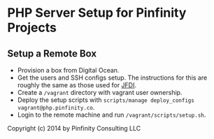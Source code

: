 # PHP Server Setup for Pinfinity Projects

## Setup a Remote Box
- Provision a box from Digital Ocean.
- Get the users and SSH configs setup. The instructions for this are roughly the same as those used for [JFDI](https://github.com/FireworksProject/jfdi/blob/master/docs/create-remotebox.md).
- Create a `/vagrant` directory with vagrant user ownership.
- Deploy the setup scripts with `scripts/manage deploy_configs vagrant@php.pinfinity.co`.
- Login to the remote machine and run `/vagrant/scripts/setup.sh`.


Copyright (c) 2014 by Pinfinity Consulting LLC
